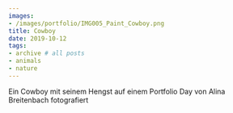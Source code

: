 ```yaml
---
images:
- /images/portfolio/IMG005_Paint_Cowboy.png
title: Cowboy
date: 2019-10-12
tags:
- archive # all posts
- animals
- nature
---
```

Ein Cowboy mit seinem Hengst auf einem Portfolio Day von Alina Breitenbach fotografiert